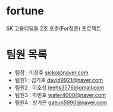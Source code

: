 # fortune
SK 고용디딤돌 2조 포춘(For청춘) 프로젝트

# 팀원 목록
- 팀장  : 이창주 sicko@naver.com
- 팀원1 : 김기호 david9921@naver.com
- 팀원2 : 이호성 leehs3576@gmail.com
- 팀원3 : 박민호 water4000@naver.com
- 팀원4 : 방가은 gaeun5990@naver.com